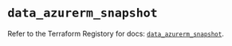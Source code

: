 # `data_azurerm_snapshot`

Refer to the Terraform Registory for docs: [`data_azurerm_snapshot`](https://www.terraform.io/docs/providers/azurerm/d/snapshot).
